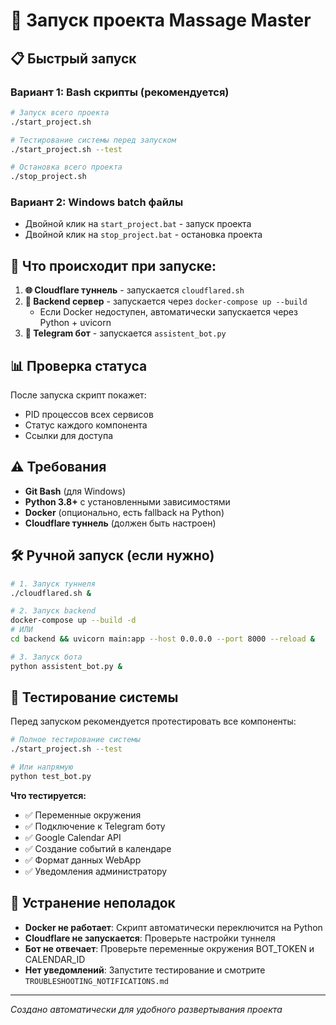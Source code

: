 # 🚀 Запуск проекта Massage Master

## 📋 Быстрый запуск

### Вариант 1: Bash скрипты (рекомендуется)
```bash
# Запуск всего проекта
./start_project.sh

# Тестирование системы перед запуском
./start_project.sh --test

# Остановка всего проекта  
./stop_project.sh
```

### Вариант 2: Windows batch файлы
- Двойной клик на `start_project.bat` - запуск проекта
- Двойной клик на `stop_project.bat` - остановка проекта

## 🔄 Что происходит при запуске:

1. **🌐 Cloudflare туннель** - запускается `cloudflared.sh`
2. **🐳 Backend сервер** - запускается через `docker-compose up --build`
   - Если Docker недоступен, автоматически запускается через Python + uvicorn
3. **🤖 Telegram бот** - запускается `assistent_bot.py`

## 📊 Проверка статуса

После запуска скрипт покажет:
- PID процессов всех сервисов
- Статус каждого компонента
- Ссылки для доступа

## ⚠️ Требования

- **Git Bash** (для Windows)
- **Python 3.8+** с установленными зависимостями
- **Docker** (опционально, есть fallback на Python)
- **Cloudflare туннель** (должен быть настроен)

## 🛠️ Ручной запуск (если нужно)

```bash
# 1. Запуск туннеля
./cloudflared.sh &

# 2. Запуск backend
docker-compose up --build -d
# ИЛИ
cd backend && uvicorn main:app --host 0.0.0.0 --port 8000 --reload &

# 3. Запуск бота
python assistent_bot.py &
```

## 🧪 Тестирование системы

Перед запуском рекомендуется протестировать все компоненты:

```bash
# Полное тестирование системы
./start_project.sh --test

# Или напрямую
python test_bot.py
```

**Что тестируется:**
- ✅ Переменные окружения
- ✅ Подключение к Telegram боту
- ✅ Google Calendar API
- ✅ Создание событий в календаре
- ✅ Формат данных WebApp
- ✅ Уведомления администратору

## 🔧 Устранение неполадок

- **Docker не работает**: Скрипт автоматически переключится на Python
- **Cloudflare не запускается**: Проверьте настройки туннеля
- **Бот не отвечает**: Проверьте переменные окружения BOT_TOKEN и CALENDAR_ID
- **Нет уведомлений**: Запустите тестирование и смотрите `TROUBLESHOOTING_NOTIFICATIONS.md`

---
*Создано автоматически для удобного развертывания проекта* 